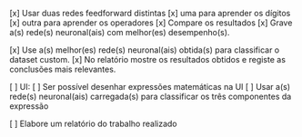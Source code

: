 
[x] Usar duas redes feedforward distintas
    [x] uma para aprender os dígitos
    [x] outra para aprender os operadores
    [x] Compare os resultados
[x] Grave a(s) rede(s) neuronal(ais) com melhor(es) desempenho(s).

[x] Use a(s) melhor(es) rede(s) neuronal(ais) obtida(s) para classificar o dataset custom.
    [x] No relatório mostre os resultados obtidos e registe as conclusões mais relevantes.

[ ] UI:
    [ ] Ser possível desenhar expressões matemáticas na UI
    [ ] Usar a(s) rede(s) neuronal(ais) carregada(s) para classificar os três componentes da expressão

[ ] Elabore um relatório do trabalho realizado